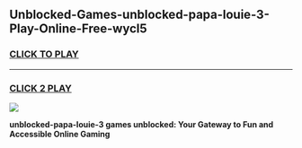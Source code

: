 
## Unblocked-Games-unblocked-papa-louie-3-Play-Online-Free-wycl5
<h3>
<a href="https://premium76.site?title=unblocked-papa-louie-3&ref=26A">CLICK TO PLAY</a></h3>
<hr>

<h3>
<a href="https://premium76.site?title=unblocked-papa-louie-3&ref=26A">CLICK 2 PLAY</a>
  
</h3>

<a href="https://premium76.site?title=unblocked-papa-louie-3&ref=26A"><img src="https://clearcache.store/games.png"></a>


**unblocked-papa-louie-3 games unblocked: Your Gateway to Fun and Accessible Online Gaming**
